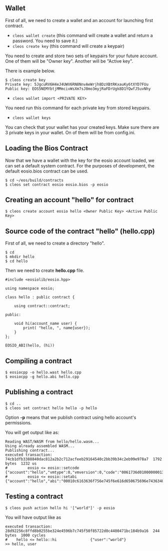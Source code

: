 ## Wallet

First of all, we need to create a wallet and an account for launching first contract.

* ```cleos wallet create``` (this command will create a wallet and return a password. You need to save it.)
* ```cleos create key``` (this command will create a keypair)

You need to create and store two sets of keypairs for your future account. One of them will be "Owner key". Another will be "Active key".

There is example below.

```
$ cleos create key
Private key: 5JgcuRV6H4eJ4UWV6RN8NnvAeWrjh8DzXBtRKxauKy6tXYD7FUu
Public key: EOS5NEMYbtjMMmcivWsXm7sJ8mo3myjRaFDrUgk8D1YQwfJ5uvNhy
```

* ```cleos wallet import <PRIVATE KEY> ```

You need run this command for each private key from stored keypairs.

* ```cleos wallet keys```

You can check that your wallet has your created keys. Make sure there are 3 private keys in your wallet. On of them will be from config.ini.

## Loading the Bios Contract

Now that we have a wallet with the key for the eosio account loaded, we can set a default system contract. For the purposes of development, the default eosio.bios contract can be used. 

```
$ cd ~/eos/build/contracts
$ cleos set contract eosio eosio.bios -p eosio
```
## Creating an account "hello" for contract

```
$ cleos create account eosio hello <Owner Public Key> <Active Public Key> 
```

## Source code of the contract "hello" (hello.cpp)

First of all, we need to create a directory "hello".
```
$ cd
$ mkdir hello
$ cd hello
```

Then we need to create **hello.cpp** file.

```
#include <eosiolib/eosio.hpp>

using namespace eosio;

class hello : public contract {

	using contract::contract;

public:

	void hi(account_name user) {
		print( "hello, ", name{user});
	}
};

EOSIO_ABI(hello, (hi))
```

## Compiling a contract

```
$ eosiocpp -o hello.wast hello.cpp
$ eosiocpp -g hello.abi hello.cpp
```

## Publishing a contract

```
$ cd ..
$ cleos set contract hello hello -p hello
```
Option **-p** means that we publish contract using hello account's permissions.

You will get output like as:

```
Reading WAST/WASM from hello/hello.wasm...
Using already assembled WASM...
Publishing contract...
executed transaction: 74cb1dfb3388840dac812a2b2c712acfeeb29164540c2bb39b34c2eb99e978a7  1792 bytes  1232 us
#         eosio <= eosio::setcode               {"account":"hello","vmtype":0,"vmversion":0,"code":"0061736d01000000013b0c60027f7e006000017e60027e7e...
#         eosio <= eosio::setabi                {"account":"hello","abi":"00010c6163636f756e745f6e616d650675696e74363401026869000104757365720c616363...
```

## Testing a contract

```
$ cleos push action hello hi '["world"]' -p eosio
```
You will have output like as

```
executed transaction: 28d92256c8ffd8b0255be324e4596b7c745f50f85722d0c4400471bc184b9a16  244 bytes  1000 cycles
#    hello <= hello::hi               {"user":"world"}
>> hello, user
```
